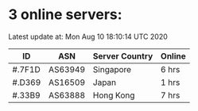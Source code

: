 # 3 online servers:

Latest update at: Mon Aug 10 18:10:14 UTC 2020

| ID | ASN | Server Country | Online |
| -- | --- | -------------- | ------ |
| #.7F1D | AS63949 | Singapore | 6 hrs |
| #.D369 | AS16509 | Japan | 1 hrs |
| #.33B9 | AS63888 | Hong Kong | 7 hrs |

